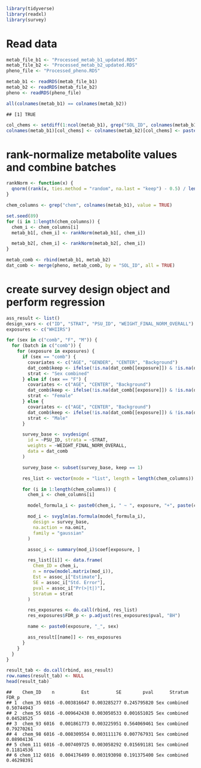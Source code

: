 ``` r
library(tidyverse)
library(readxl)
library(survey)
```

# Read data

``` r
metab_file_b1 <- "Processed_metab_b1_updated.RDS"
metab_file_b2 <- "Processed_metab_b2_updated.RDS"
pheno_file <- "Processed_pheno.RDS"

metab_b1 <- readRDS(metab_file_b1)
metab_b2 <- readRDS(metab_file_b2)
pheno <- readRDS(pheno_file)

all(colnames(metab_b1) == colnames(metab_b2))
```

    ## [1] TRUE

``` r
col_chems <- setdiff(1:ncol(metab_b1), grep("SOL_ID", colnames(metab_b1)))
colnames(metab_b1)[col_chems] <- colnames(metab_b2)[col_chems] <- paste0("chem_", colnames(metab_b1)[col_chems])
```

# rank-normalize metabolite values and combine batches

``` r
rankNorm <- function(x) {
  qnorm((rank(x, ties.method = "random", na.last = "keep") - 0.5) / length(!is.na(x)))
}

chem_columns <- grep("chem", colnames(metab_b1), value = TRUE)

set.seed(89)
for (i in 1:length(chem_columns)) {
  chem_i <- chem_columns[i]
  metab_b1[, chem_i] <- rankNorm(metab_b1[, chem_i])

  metab_b2[, chem_i] <- rankNorm(metab_b2[, chem_i])
}

metab_comb <- rbind(metab_b1, metab_b2)
dat_comb <- merge(pheno, metab_comb, by = "SOL_ID", all = TRUE)
```

# create survey design object and perform regression

``` r
ass_result <- list()
design_vars <- c("ID", "STRAT", "PSU_ID", "WEIGHT_FINAL_NORM_OVERALL")
exposures <- c("WHIIRS")

for (sex in c("comb", "F", "M")) {
  for (batch in c("comb")) {
    for (exposure in exposures) {
      if (sex == "comb") {
        covariates <- c("AGE", "GENDER", "CENTER", "Background")
        dat_comb$keep <- ifelse(!is.na(dat_comb[[exposure]]) & !is.na(dat_comb$chem_35), 1, 0)
        strat <- "Sex combined"
      } else if (sex == "F") {
        covariates <- c("AGE", "CENTER", "Background")
        dat_comb$keep <- ifelse(!is.na(dat_comb[[exposure]]) & !is.na(dat_comb$chem_35) & dat_comb$GENDER == "F", 1, 0)
        strat <- "Female"
      } else {
        covariates <- c("AGE", "CENTER", "Background")
        dat_comb$keep <- ifelse(!is.na(dat_comb[[exposure]]) & !is.na(dat_comb$chem_35) & dat_comb$GENDER == "M", 1, 0)
        strat <- "Male"
      }

      survey_base <- svydesign(
        id = ~PSU_ID, strata = ~STRAT,
        weights = ~WEIGHT_FINAL_NORM_OVERALL,
        data = dat_comb
      )

      survey_base <- subset(survey_base, keep == 1)

      res_list <- vector(mode = "list", length = length(chem_columns))

      for (i in 1:length(chem_columns)) {
        chem_i <- chem_columns[i]

        model_formula_i <- paste0(chem_i, " ~ ", exposure, "+", paste(covariates, collapse = "+"))

        mod_i <- svyglm(as.formula(model_formula_i),
          design = survey_base,
          na.action = na.omit,
          family = "gaussian"
        )

        assoc_i <- summary(mod_i)$coef[exposure, ]

        res_list[[i]] <- data.frame(
          Chem_ID = chem_i,
          n = nrow(model.matrix(mod_i)),
          Est = assoc_i["Estimate"],
          SE = assoc_i["Std. Error"],
          pval = assoc_i["Pr(>|t|)"],
          Stratum = strat
        )

        res_exposures <- do.call(rbind, res_list)
        res_exposures$FDR_p <- p.adjust(res_exposures$pval, "BH")

        name <- paste0(exposure, "_", sex)

        ass_result[[name]] <- res_exposures
      }
    }
  }
}

result_tab <- do.call(rbind, ass_result)
row.names(result_tab) <- NULL
head(result_tab)
```

    ##    Chem_ID    n          Est          SE        pval      Stratum      FDR_p
    ## 1  chem_35 6016 -0.003816647 0.003285277 0.245795820 Sex combined 0.50744943
    ## 2  chem_55 6016 -0.009642438 0.003050533 0.001651025 Sex combined 0.04528525
    ## 3  chem_93 6016  0.001861773 0.003225951 0.564069461 Sex combined 0.79270261
    ## 4  chem_98 6016 -0.008309554 0.003111176 0.007767931 Sex combined 0.08904136
    ## 5 chem_111 6016 -0.007409725 0.003058292 0.015691181 Sex combined 0.11814536
    ## 6 chem_112 6016  0.004176499 0.003193098 0.191375400 Sex combined 0.46298391
